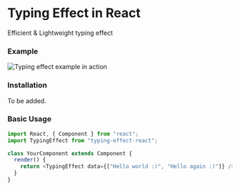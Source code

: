 # Typing Effect in React

Efficient &amp; Lightweight typing effect

### Example

<img src="https://user-images.githubusercontent.com/16339741/37096940-1dbf6c8e-2212-11e8-960b-14682605065c.gif" alt="Typing effect example in action">

### Installation

To be added.

### Basic Usage

```js
import React, { Component } from "react";
import TypingEffect from "typing-effect-react";

class YourComponent extends Component {
  render() {
    return <TypingEffect data={["Hello world :)", "Hello again :)"]} />;
  }
}
```
